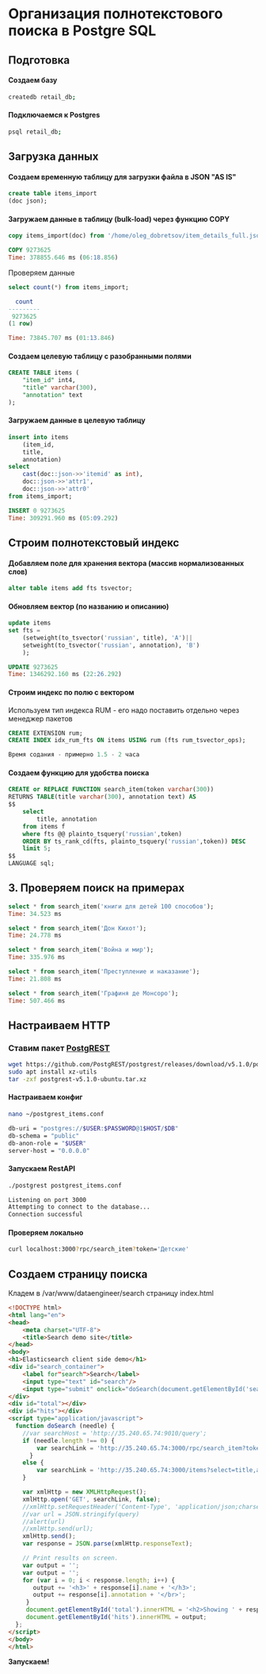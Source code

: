 # Организация полнотекстового поиска в Postgre SQL

## Подготовка
#### Создаем базу
```bash
createdb retail_db;
```
#### Подключаемся к Postgres
```bash
psql retail_db;
```

## Загрузка данных
#### Создаем временную таблицу для загрузки файла в JSON "AS IS"

```sql
create table items_import
(doc json);
```

#### Загружаем данные в таблицу (bulk-load) через функцию COPY

```sql
copy items_import(doc) from '/home/oleg_dobretsov/item_details_full.json' csv quote e'\x01' delimiter e'\x02';

COPY 9273625
Time: 378855.646 ms (06:18.856)
```

Проверяем данные
```sql
select count(*) from items_import;

  count  
---------
 9273625
(1 row)

Time: 73845.707 ms (01:13.846)
```

#### Создаем целевую таблицу с разобранными полями
```sql
CREATE TABLE items (
    "item_id" int4,
    "title" varchar(300),
    "annotation" text
);
```
#### Загружаем данные в целевую таблицу
```sql
insert into items
	(item_id,
	title,
	annotation)
select 
	cast(doc::json->>'itemid' as int),
	doc::json->>'attr1',
	doc::json->>'attr0'
from items_import;

INSERT 0 9273625
Time: 309291.960 ms (05:09.292)

```

## Строим полнотекстовый индекс
#### Добавляем поле для хранения вектора (массив нормализованных слов)
```sql
alter table items add fts tsvector;
```
#### Обновляем вектор (по названию и описанию)
```sql
update items
set fts = 
	(setweight(to_tsvector('russian', title), 'A')||
	setweight(to_tsvector('russian', annotation), 'B')
	);

UPDATE 9273625
Time: 1346292.160 ms (22:26.292)    
```
#### Строим индекс по полю с вектором
Используем тип индекса RUM - его надо поставить отдельно через менеджер пакетов
```sql
CREATE EXTENSION rum;
CREATE INDEX idx_rum_fts ON items USING rum (fts rum_tsvector_ops);

Время содания - примерно 1.5 - 2 часа

```
#### Создаем функцию для удобства поиска
```sql
CREATE or REPLACE FUNCTION search_item(token varchar(300))
RETURNS TABLE(title varchar(300), annotation text) AS 
$$
	select 
		title, annotation
	from items f
	where fts @@ plainto_tsquery('russian',token)
	ORDER BY ts_rank_cd(fts, plainto_tsquery('russian',token)) DESC
	limit 5;
$$ 
LANGUAGE sql;
```

## 3. Проверяем поиск на примерах
```sql
select * from search_item('книги для детей 100 способов');
Time: 34.523 ms

select * from search_item('Дон Кихот');
Time: 24.778 ms

select * from search_item('Война и мир');
Time: 335.976 ms

select * from search_item('Преступление и наказание');
Time: 21.808 ms

select * from search_item('Графиня де Монсоро');
Time: 507.466 ms
```

## Настраиваем  HTTP
###  Ставим пакет [PostgREST](https://github.com/PostgREST/postgrest)

```bash
wget https://github.com/PostgREST/postgrest/releases/download/v5.1.0/postgrest-v5.1.0-ubuntu.tar.xz
sudo apt install xz-utils
tar -zxf postgrest-v5.1.0-ubuntu.tar.xz
```

####  Настраиваем конфиг
```bash
nano ~/postgrest_items.conf

db-uri = "postgres://$USER:$PASSWORD@1$HOST/$DB"
db-schema = "public"
db-anon-role = "$USER"
server-host = "0.0.0.0"
```
#### Запускаем RestAPI
```bash
./postgrest postgrest_items.conf

Listening on port 3000
Attempting to connect to the database...
Connection successful
```

#### Проверяем локально
```bash
curl localhost:3000?rpc/search_item?token='Детские'
```

## Создаем страницу поиска
Кладем в /var/www/dataengineer/search страницу index.html
```html
<!DOCTYPE html>
<html lang="en">
<head>
    <meta charset="UTF-8">
    <title>Search demo site</title>
</head>
<body>
<h1>Elasticsearch client side demo</h1>
<div id="search_container">
    <label for"search">Search</label>
    <input type="text" id="search"/>
    <input type="submit" onclick="doSearch(document.getElementById('search').value);"/>
</div>
<div id="total"></div>
<div id="hits"></div>
<script type="application/javascript">
  function doSearch (needle) {
    //var searchHost = 'http://35.240.65.74:9010/query';
    if (needle.length !== 0) {
        var searchLink = 'http://35.240.65.74:3000/rpc/search_item?token='+encodeURIComponent(needle)+'&limit=5';
      }
    else {
        var searchLink = 'http://35.240.65.74:3000/items?select=title,annotation&limit=5';
    }

    var xmlHttp = new XMLHttpRequest();
    xmlHttp.open('GET', searchLink, false);
    //xmlHttp.setRequestHeader('Content-Type', 'application/json;charset=UTF-8');
    //var url = JSON.stringify(query)
    //alert(url)
    //xmlHttp.send(url);
    xmlHttp.send();
    var response = JSON.parse(xmlHttp.responseText);

    // Print results on screen.
    var output = '';
    var output = '';
    for (var i = 0; i < response.length; i++) {
       output += '<h3>' + response[i].name + '</h3>';
       output += response[i].annotation + '</br>';
     }
     document.getElementById('total').innerHTML = '<h2>Showing ' + response.length + ' results</h2>';
     document.getElementById('hits').innerHTML = output;
  };
</script>
</body>
</html>
```

 **Запускаем!**
